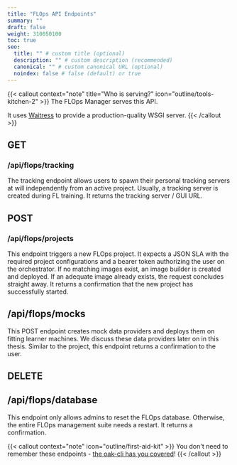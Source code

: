 ```yaml
---
title: "FLOps API Endpoints"
summary: ""
draft: false
weight: 310050100
toc: true
seo:
  title: "" # custom title (optional)
  description: "" # custom description (recommended)
  canonical: "" # custom canonical URL (optional)
  noindex: false # false (default) or true
---
```


{{< callout context="note" title="Who is serving?" icon="outline/tools-kitchen-2" >}}
  The FLOps Manager serves this API.

  It uses [Waitress](https://github.com/Pylons/waitress) to provide a production-quality WSGI server.
{{< /callout >}}


## GET

### /api/flops/tracking
The tracking endpoint allows users to spawn their personal tracking servers at will independently from an active project.
Usually, a tracking server is created during FL training.
It returns the tracking server / GUI URL.

## POST

### /api/flops/projects
This endpoint triggers a new FLOps project.
It expects a JSON SLA with the required project configurations and a bearer token authorizing the user on the orchestrator.
If no matching images exist, an image builder is created and deployed.
If an adequate image already exists, the request concludes straight away.
It returns a confirmation that the new project has successfully started.

## /api/flops/mocks
This POST endpoint creates mock data providers and deploys them on fitting learner machines.
We discuss these data providers later on in this thesis.
Similar to the project, this endpoint returns a confirmation to the user.

## DELETE

## /api/flops/database
This endpoint only allows admins to reset the FLOps database.
Otherwise, the entire FLOps management suite needs a restart.
It returns a confirmation.


{{< callout context="note" icon="outline/first-aid-kit" >}}
  You don't need to remember these endpoints - [the oak-cli has you covered](/docs/manuals/cli/features/flops-addon/)!
{{< /callout >}}
